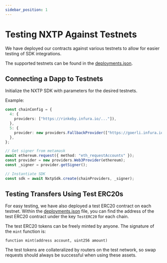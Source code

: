 ```yaml
---
sidebar_position: 1
---
```


# Testing NXTP Against Testnets

We have deployed our contracts against various testnets to allow for easier testing of SDK integrations.

The supported testnets can be found in the [deployments.json](https://github.com/connext/nxtp/blob/main/packages/contracts/deployments.json).

## Connecting a Dapp to Testnets

Initialize the NXTP SDK with parameters for the desired testnets.

Example:

```typescript
const chainConfig = {
  4: {
    providers: ["https://rinkeby.infura.io/..."]),
  },
  5: {
    provider: new providers.FallbackProvider(["https://goerli.infura.io/..."]),
  },
};

// Get signer from metamask
await ethereum.request({ method: "eth_requestAccounts" });
const provider = new providers.Web3Provider(ethereum);
const _signer = provider.getSigner();

// Instantiate SDK
const sdk = await NxtpSdk.create(chainProviders, _signer);
```

## Testing Transfers Using Test ERC20s

For easy testing, we have also deployed a test ERC20 contract on each testnet. Within the [deployments.json](https://github.com/connext/nxtp/blob/main/packages/contracts/deployments.json) file, you can find the address of the test ERC20 contract under the key `TestERC20` for each chain.

The test ERC20 tokens can be freely minted by anyone. The signature of the `mint` function is:

```
function mint(address account, uint256 amount)
```

The test tokens are collateralized by routers on the test network, so swap requests should always be successful when using these assets.